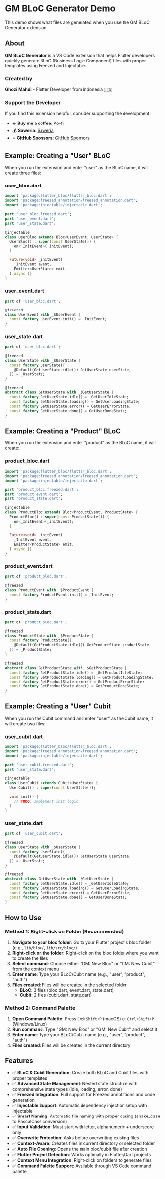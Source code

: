 # GM BLoC Generator Demo

This demo shows what files are generated when you use the GM BLoC Generator extension.

## About

**GM BLoC Generator** is a VS Code extension that helps Flutter developers quickly generate BLoC (Business Logic Component) files with proper templates using Freezed and Injectable.

### Created by

**Ghozi Mahdi** - Flutter Developer from Indonesia 🇮🇩

### Support the Developer

If you find this extension helpful, consider supporting the development:

- ☕ **Buy me a coffee**: [Ko-fi](https://ko-fi.com/ghozimahdi)
- 💰 **Saweria**: [Saweria](https://saweria.co/ghozimahdi)
- ⭐ **GitHub Sponsors**: [GitHub Sponsors](https://github.com/sponsors/ghozimahdi)

## Example: Creating a "User" BLoC

When you run the extension and enter "user" as the BLoC name, it will create three files:

### user_bloc.dart

```dart
import 'package:flutter_bloc/flutter_bloc.dart';
import 'package:freezed_annotation/freezed_annotation.dart';
import 'package:injectable/injectable.dart';

part 'user_bloc.freezed.dart';
part 'user_event.dart';
part 'user_state.dart';

@injectable
class UserBloc extends Bloc<UserEvent, UserState> {
  UserBloc() : super(const UserState()) {
    on<_InitEvent>(_initEvent);
  }

  Future<void> _initEvent(
    _InitEvent event,
    Emitter<UserState> emit,
  ) async {}
}
```

### user_event.dart

```dart
part of 'user_bloc.dart';

@freezed
class UserEvent with _$UserEvent {
  const factory UserEvent.init() = _InitEvent;
}
```

### user_state.dart

```dart
part of 'user_bloc.dart';

@freezed
class UserState with _$UserState {
  const factory UserState({
    @Default(GetUserState.idle()) GetUserState userState,
  }) = _UserState;
}

@freezed
abstract class GetUserState with _$GetUserState {
  const factory GetUserState.idle() = _GetUserIdleState;
  const factory GetUserState.loading() = GetUserLoadingState;
  const factory GetUserState.error() = GetUserErrorState;
  const factory GetUserState.done() = GetUserDoneState;
}
```

## Example: Creating a "Product" BLoC

When you run the extension and enter "product" as the BLoC name, it will create:

### product_bloc.dart

```dart
import 'package:flutter_bloc/flutter_bloc.dart';
import 'package:freezed_annotation/freezed_annotation.dart';
import 'package:injectable/injectable.dart';

part 'product_bloc.freezed.dart';
part 'product_event.dart';
part 'product_state.dart';

@injectable
class ProductBloc extends Bloc<ProductEvent, ProductState> {
  ProductBloc() : super(const ProductState()) {
    on<_InitEvent>(_initEvent);
  }

  Future<void> _initEvent(
    _InitEvent event,
    Emitter<ProductState> emit,
  ) async {}
}
```

### product_event.dart

```dart
part of 'product_bloc.dart';

@freezed
class ProductEvent with _$ProductEvent {
  const factory ProductEvent.init() = _InitEvent;
}
```

### product_state.dart

```dart
part of 'product_bloc.dart';

@freezed
class ProductState with _$ProductState {
  const factory ProductState({
    @Default(GetProductState.idle()) GetProductState productState,
  }) = _ProductState;
}

@freezed
abstract class GetProductState with _$GetProductState {
  const factory GetProductState.idle() = _GetProductIdleState;
  const factory GetProductState.loading() = GetProductLoadingState;
  const factory GetProductState.error() = GetProductErrorState;
  const factory GetProductState.done() = GetProductDoneState;
}
```

## Example: Creating a "User" Cubit

When you run the Cubit command and enter "user" as the Cubit name, it will create two files:

### user_cubit.dart

```dart
import 'package:flutter_bloc/flutter_bloc.dart';
import 'package:freezed_annotation/freezed_annotation.dart';
import 'package:injectable/injectable.dart';

part 'user_cubit.freezed.dart';
part 'user_state.dart';

@injectable
class UserCubit extends Cubit<UserState> {
  UserCubit() : super(const UserState());

  void init() {
    // TODO: Implement init logic
  }
}
```

### user_state.dart

```dart
part of 'user_cubit.dart';

@freezed
class UserState with _$UserState {
  const factory UserState({
    @Default(GetUserState.idle()) GetUserState userState,
  }) = _UserState;
}

@freezed
abstract class GetUserState with _$GetUserState {
  const factory GetUserState.idle() = _GetUserIdleState;
  const factory GetUserState.loading() = GetUserLoadingState;
  const factory GetUserState.error() = GetUserErrorState;
  const factory GetUserState.done() = GetUserDoneState;
}
```

## How to Use

### Method 1: Right-click on Folder (Recommended)

1. **Navigate to your bloc folder**: Go to your Flutter project's bloc folder (e.g., `lib/bloc/`, `lib/src/bloc/`)
2. **Right-click on the folder**: Right-click on the bloc folder where you want to create the files
3. **Select command**: Choose either "GM: New Bloc" or "GM: New Cubit" from the context menu
4. **Enter name**: Type your BLoC/Cubit name (e.g., "user", "product", "auth")
5. **Files created**: Files will be created in the selected folder
   - **BLoC**: 3 files (bloc.dart, event.dart, state.dart)
   - **Cubit**: 2 files (cubit.dart, state.dart)

### Method 2: Command Palette

1. **Open Command Palette**: Press `Cmd+Shift+P` (macOS) or `Ctrl+Shift+P` (Windows/Linux)
2. **Run command**: Type "GM: New Bloc" or "GM: New Cubit" and select it
3. **Enter name**: Type your BLoC/Cubit name (e.g., "user", "product", "auth")
4. **Files created**: Files will be created in the current directory

## Features

- ✅ **BLoC & Cubit Generation**: Create both BLoC and Cubit files with proper templates
- ✅ **Advanced State Management**: Nested state structure with comprehensive state types (idle, loading, error, done)
- ✅ **Freezed Integration**: Full support for Freezed annotations and code generation
- ✅ **Injectable Support**: Automatic dependency injection setup with Injectable
- ✅ **Smart Naming**: Automatic file naming with proper casing (snake_case to PascalCase conversion)
- ✅ **Input Validation**: Must start with letter, alphanumeric + underscore only
- ✅ **Overwrite Protection**: Asks before overwriting existing files
- ✅ **Context-Aware**: Creates files in current directory or selected folder
- ✅ **Auto File Opening**: Opens the main bloc/cubit file after creation
- ✅ **Flutter Project Detection**: Works optimally in Flutter/Dart projects
- ✅ **Context Menu Integration**: Right-click on folders to generate files
- ✅ **Command Palette Support**: Available through VS Code command palette
